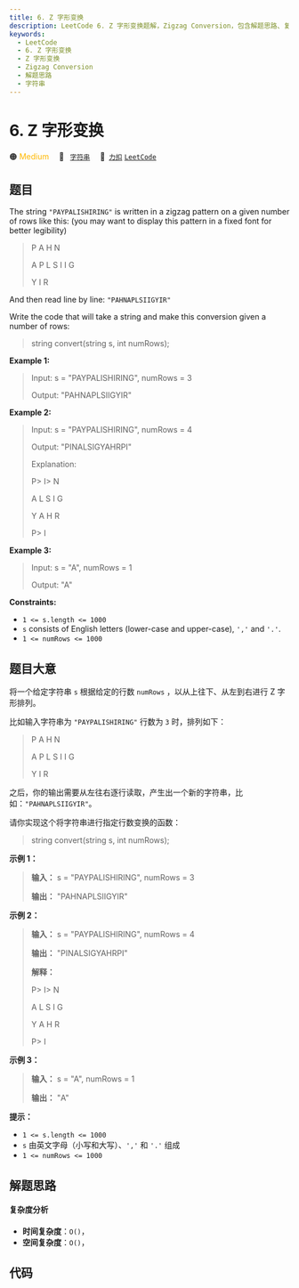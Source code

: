 ```yaml
---
title: 6. Z 字形变换
description: LeetCode 6. Z 字形变换题解，Zigzag Conversion，包含解题思路、复杂度分析以及完整的 JavaScript 代码实现。
keywords:
  - LeetCode
  - 6. Z 字形变换
  - Z 字形变换
  - Zigzag Conversion
  - 解题思路
  - 字符串
---
```


# 6. Z 字形变换

🟠 <font color=#ffb800>Medium</font>&emsp; 🔖&ensp; [`字符串`](/tag/string.md)&emsp; 🔗&ensp;[`力扣`](https://leetcode.cn/problems/zigzag-conversion) [`LeetCode`](https://leetcode.com/problems/zigzag-conversion)

## 题目

The string `"PAYPALISHIRING"` is written in a zigzag pattern on a given number
of rows like this: (you may want to display this pattern in a fixed font for
better legibility)

> 
> 
> 
> 
> 
> P   A   H   N
> 
> A P L S I I G
> 
> Y   I   R
> 
> 

And then read line by line: `"PAHNAPLSIIGYIR"`

Write the code that will take a string and make this conversion given a number
of rows:

> 
> 
> 
> 
> 
> string convert(string s, int numRows);
> 
> 



**Example 1:**

> Input: s = "PAYPALISHIRING", numRows = 3
> 
> Output: "PAHNAPLSIIGYIR"

**Example 2:**

> Input: s = "PAYPALISHIRING", numRows = 4
> 
> Output: "PINALSIGYAHRPI"
> 
> Explanation:
> 
> P> 
>  I> 
> N
> 
> A   L S  I G
> 
> Y A   H R
> 
> P> 
>  I

**Example 3:**

> Input: s = "A", numRows = 1
> 
> Output: "A"

**Constraints:**

  * `1 <= s.length <= 1000`
  * `s` consists of English letters (lower-case and upper-case), `','` and `'.'`.
  * `1 <= numRows <= 1000`


## 题目大意

将一个给定字符串 `s` 根据给定的行数 `numRows` ，以从上往下、从左到右进行 Z 字形排列。

比如输入字符串为 `"PAYPALISHIRING"` 行数为 `3` 时，排列如下：

> 
> 
> 
> 
> 
> P   A   H   N
> 
> A P L S I I G
> 
> Y   I   R

之后，你的输出需要从左往右逐行读取，产生出一个新的字符串，比如：`"PAHNAPLSIIGYIR"`。

请你实现这个将字符串进行指定行数变换的函数：

> 
> 
> 
> 
> 
> string convert(string s, int numRows);

**示例 1：**

> 
> 
> 
> 
> 
> **输入：** s = "PAYPALISHIRING", numRows = 3
> 
> **输出：** "PAHNAPLSIIGYIR"
> 
> 

**示例 2：**

> 
> 
> 
> 
> 
> **输入：** s = "PAYPALISHIRING", numRows = 4
> 
> **输出：** "PINALSIGYAHRPI"
> 
> **解释：**
> 
> P> 
>  I> 
> N
> 
> A   L S  I G
> 
> Y A   H R
> 
> P> 
>  I
> 
> 

**示例 3：**

> 
> 
> 
> 
> 
> **输入：** s = "A", numRows = 1
> 
> **输出：** "A"
> 
> 

**提示：**

  * `1 <= s.length <= 1000`
  * `s` 由英文字母（小写和大写）、`','` 和 `'.'` 组成
  * `1 <= numRows <= 1000`


## 解题思路

#### 复杂度分析

- **时间复杂度**：`O()`，
- **空间复杂度**：`O()`，

## 代码

```javascript

```